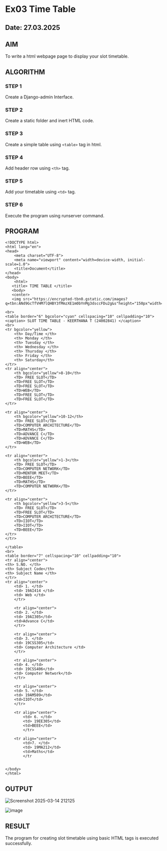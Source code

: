 # Ex03 Time Table
## Date: 27.03.2025

## AIM
To write a html webpage page to display your slot timetable.

## ALGORITHM
### STEP 1
Create a Django-admin Interface.

### STEP 2
Create a static folder and inert HTML code.

### STEP 3
Create a simple table using ```<table>``` tag in html.

### STEP 4
Add header row using ```<th>``` tag.

### STEP 5
Add your timetable using ```<td>``` tag.

### STEP 6
Execute the program using runserver command.

## PROGRAM

```
<!DOCTYPE html>
<html lang="en">
<head>
    <meta charset="UTF-8">
    <meta name="viewport" content="width=device-width, initial-scale=1.0">
    <title>Document</title>
</head>
<body>
    <html>
   <title> TIME TABLE </title>
   <body>
   <center>
   <img src="https://encrypted-tbn0.gstatic.com/images?q=tbn:ANd9GcTfVHM7lQHBY3fMmzXE1m0bYnMg3dsccFDu2g&s"height="150px"width="500px">

<br>
<table border="6" bgcolor="cyan" cellspacing="10" cellpadding="10">
<caption> SLOT TIME TABLE - KEERTHANA T (24002841) </caption>
<br>
<tr bgcolor="yellow">
    <th> Day/Time </th>
    <th> Monday </th>
    <th> Tuesday </th>
    <th> Wednesday </th>
    <th> Thursday </th>
    <th> Friday </th> 
    <th> Saturday</th>
</tr>
<tr align="center">
    <th bgcolor="yellow">8-10</th>
    <TD> FREE SLOT</TD>
    <TD>FREE SLOT</TD>
    <TD>FREE SLOT</TD>
    <TD>WEB</TD>
    <TD>FREE SLOT</TD>
    <TD>FREE SLOT</TD>
</tr>

<tr align="center">
    <th bgcolor="yellow">10-12</th>
    <TD> FREE SLOT</TD>
    <TD>COMPUTER ARCHITECTURE</TD>
    <TD>MATHS</TD>
    <TD>ADVANCE C</TD>
    <TD>ADVANCE C</TD>
    <TD>WEB</TD>
</tr>

<tr align="center">
    <th bgcolor="yellow">1-3</th>
    <TD> FREE SLOT</TD>
    <TD>COMPUTER NETWORK</TD>
    <TD>MENTOR MEET</TD>
    <TD>BEEE</TD>
    <TD>MATHS</TD>
    <TD>COMPUTER NETWORK</TD>
</tr>

<tr align="center">
    <th bgcolor="yellow">3-5</th>
    <TD> FREE SLOT</TD>
    <TD>FREE SLOT</TD>
    <TD>COMPUTER ARCHITECTURE</TD>
    <TD>IIOT</TD>
    <TD>IIOT</TD>
    <TD>BEEE</TD>
</tr>
</tr>

</table>
<br>
<table border="7" cellspacing="10" cellpadding="10">
<tr align="center">
<th> S.NO. </th>
<th> Subject Code</th>
<th> Subject Name </th>
</tr>
<tr align="center">
    <td> 1. </td>
    <td> 19AI414 </td>
    <td> Web </td>
    </tr>
    
    <tr align="center">
    <td> 2. </td>
    <td> 19AI305</td>
    <td>Advance C</td>
    </tr>
    
    <tr align="center">
    <td> 3. </td>
    <td> 19CSS305</td>
    <td> Computer Architecture </td>
    </tr>
    
    <tr align="center">
    <td> 4. </td>
    <td> 19CSS406</td>
    <td> Computer Network</td>
    </tr>
    
    <tr align="center">
    <td> 5. </td>
    <td> 19AM509</td>
    <td>IIOT</td>
    </tr>
    
    <tr align="center">
        <td> 6. </td>
        <td> 19EE305</td>
        <td>BEEE</td>
        </tr>

    <tr align="center">
        <td>7. </td>
        <td> 19MA212</td>
        <td>Maths</td>
        </tr


</body>
</html>

```


## OUTPUT

![Screenshot 2025-03-14 212125](https://github.com/user-attachments/assets/b4a876d4-0ecc-4726-a69f-be7b3f64587c)

![image](https://github.com/user-attachments/assets/57782e08-8540-4c99-a5f3-a2a5a847b53b)


## RESULT
The program for creating slot timetable using basic HTML tags is executed successfully.
